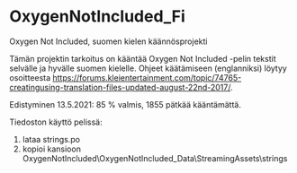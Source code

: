 # OxygenNotIncluded_Fi
Oxygen Not Included, suomen kielen käännösprojekti

Tämän projektin tarkoitus on kääntää Oxygen Not Included -pelin tekstit selvälle ja hyvälle suomen kielelle. Ohjeet käätämiseen (englanniksi) löytyy osoitteesta https://forums.kleientertainment.com/topic/74765-creatingusing-translation-files-updated-august-22nd-2017/.

Edistyminen 13.5.2021: 85 % valmis, 1855 pätkää kääntämättä.

Tiedoston käyttö pelissä:
1. lataa strings.po
2. kopioi kansioon OxygenNotIncluded\OxygenNotIncluded_Data\StreamingAssets\strings
